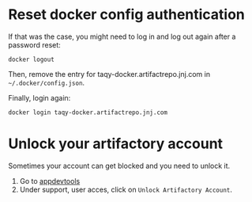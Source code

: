 # Reset docker config authentication

If that was the case, you might need to log in and log out again after a password reset:

```
docker logout
```

Then, remove the entry for taqy-docker.artifactrepo.jnj.com in `~/.docker/config.json`.

Finally, login again:

```
docker login taqy-docker.artifactrepo.jnj.com
```

# Unlock your artifactory account

Sometimes your account can get blocked and you need to unlock it.

1. Go to [appdevtools](https://appdevtools.jnj.com)
2. Under support, user acces, click on `Unlock Artifactory Account`.
